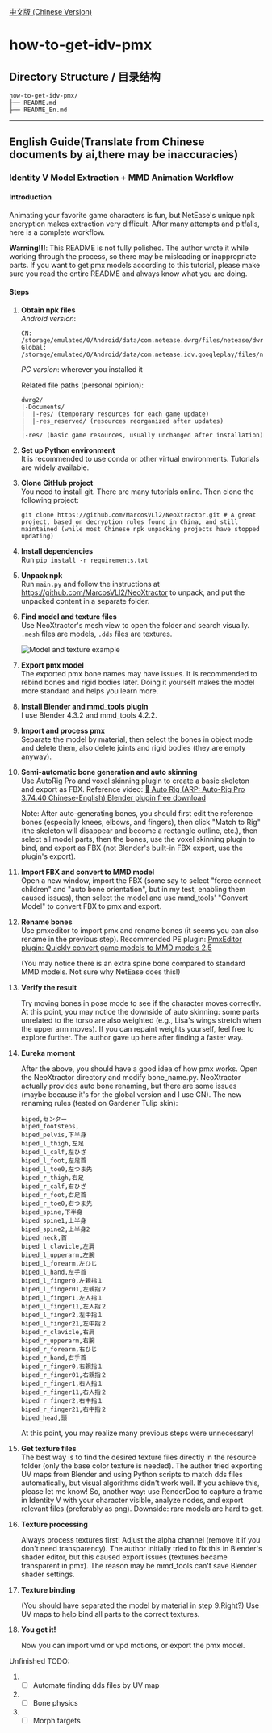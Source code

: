 [中文版 (Chinese Version)](README.md)

# how-to-get-idv-pmx

## Directory Structure / 目录结构

```
how-to-get-idv-pmx/
├── README.md
├── README_En.md

```

---

## English Guide(Translate from Chinese documents by ai,there may be inaccuracies)

### Identity V Model Extraction + MMD Animation Workflow

#### Introduction
Animating your favorite game characters is fun, but NetEase's unique npk encryption makes extraction very difficult. After many attempts and pitfalls, here is a complete workflow.

**Warning!!!**: This README is not fully polished. The author wrote it while working through the process, so there may be misleading or inappropriate parts. If you want to get pmx models according to this tutorial, please make sure you read the entire README and always know what you are doing.

#### Steps

1. **Obtain npk files**  
   *Android version*:

       CN: /storage/emulated/0/Android/data/com.netease.dwrg/files/netease/dwrg.common/ 
       Global: /storage/emulated/0/Android/data/com.netease.idv.googleplay/files/netease/dwrg.common/
   *PC version*: wherever you installed it
    
    Related file paths (personal opinion):
    ```
    dwrg2/
    |-Documents/
    |  |-res/ (temporary resources for each game update)
    |  |-res_reserved/ (resources reorganized after updates)
    |
    |-res/ (basic game resources, usually unchanged after installation)
    ```

2. **Set up Python environment**  
   It is recommended to use conda or other virtual environments. Tutorials are widely available.

3. **Clone GitHub project**  
   You need to install git. There are many tutorials online.
   Then clone the following project:
   ```
   git clone https://github.com/MarcosVLl2/NeoXtractor.git # A great project, based on decryption rules found in China, and still maintained (while most Chinese npk unpacking projects have stopped updating)
   ```

4. **Install dependencies**  
   Run `pip install -r requirements.txt`

5. **Unpack npk**  
   Run `main.py` and follow the instructions at https://github.com/MarcosVLl2/NeoXtractor to unpack, and put the unpacked content in a separate folder.

6. **Find model and texture files**  
   Use NeoXtractor's mesh view to open the folder and search visually.
   `.mesh` files are models, `.dds` files are textures.
   
   ![Model and texture example](images/step6_mesh_dds.png)

7. **Export pmx model**  
   The exported pmx bone names may have issues. It is recommended to rebind bones and rigid bodies later. Doing it yourself makes the model more standard and helps you learn more.

8. **Install Blender and mmd_tools plugin**  
   I use Blender 4.3.2 and mmd_tools 4.2.2.

9. **Import and process pmx**  
   Separate the model by material, then select the bones in object mode and delete them, also delete joints and rigid bodies (they are empty anyway).

10. **Semi-automatic bone generation and auto skinning**  
    Use AutoRig Pro and voxel skinning plugin to create a basic skeleton and export as FBX.
    Reference video: [🦴 Auto Rig (ARP: Auto-Rig Pro 3.74.40 Chinese-English) Blender plugin free download](https://www.bilibili.com/video/BV15VZzYDEVu/?share_source=copy_web&vd_source=403e5319c178de32627fda35d921d9b7)

    Note: After auto-generating bones, you should first edit the reference bones (especially knees, elbows, and fingers), then click "Match to Rig" (the skeleton will disappear and become a rectangle outline, etc.), then select all model parts, then the bones, use the voxel skinning plugin to bind, and export as FBX (not Blender's built-in FBX export, use the plugin's export).

11. **Import FBX and convert to MMD model**  
    Open a new window, import the FBX (some say to select "force connect children" and "auto bone orientation", but in my test, enabling them caused issues), then select the model and use mmd_tools' "Convert Model" to convert FBX to pmx and export.

12. **Rename bones**  
    Use pmxeditor to import pmx and rename bones (it seems you can also rename in the previous step). Recommended PE plugin: [PmxEditor plugin: Quickly convert game models to MMD models 2.5](https://www.bilibili.com/video/BV1ZY4y1r72L/?share_source=copy_web&vd_source=403e5319c178de32627fda35d921d9b7)

    (You may notice there is an extra spine bone compared to standard MMD models. Not sure why NetEase does this!)

13. **Verify the result**
    
    Try moving bones in pose mode to see if the character moves correctly. At this point, you may notice the downside of auto skinning: some parts unrelated to the torso are also weighted (e.g., Lisa's wings stretch when the upper arm moves). If you can repaint weights yourself, feel free to explore further. The author gave up here after finding a faster way.

14. **Eureka moment**
    
    After the above, you should have a good idea of how pmx works. Open the NeoXtractor directory and modify bone_name.py. NeoXtractor actually provides auto bone renaming, but there are some issues (maybe because it's for the global version and I use CN). The new renaming rules (tested on Gardener Tulip skin):
    ```
    biped,センター
    biped_footsteps,
    biped_pelvis,下半身
    biped_l_thigh,左足
    biped_l_calf,左ひざ
    biped_l_foot,左足首
    biped_l_toe0,左つま先
    biped_r_thigh,右足
    biped_r_calf,右ひざ
    biped_r_foot,右足首
    biped_r_toe0,右つま先
    biped_spine,下半身
    biped_spine1,上半身
    biped_spine2,上半身2
    biped_neck,首
    biped_l_clavicle,左肩
    biped_l_upperarm,左腕
    biped_l_forearm,左ひじ
    biped_l_hand,左手首
    biped_l_finger0,左親指１
    biped_l_finger01,左親指２
    biped_l_finger1,左人指１
    biped_l_finger11,左人指２
    biped_l_finger2,左中指１
    biped_l_finger21,左中指２
    biped_r_clavicle,右肩
    biped_r_upperarm,右腕
    biped_r_forearm,右ひじ
    biped_r_hand,右手首
    biped_r_finger0,右親指１
    biped_r_finger01,右親指２
    biped_r_finger1,右人指１
    biped_r_finger11,右人指２
    biped_r_finger2,右中指１
    biped_r_finger21,右中指２
    biped_head,頭

    ```
    At this point, you may realize many previous steps were unnecessary!

15. **Get texture files**  
    The best way is to find the desired texture files directly in the resource folder (only the base color texture is needed).
    The author tried exporting UV maps from Blender and using Python scripts to match dds files automatically, but visual algorithms didn't work well. If you achieve this, please let me know!
    So, another way: use RenderDoc to capture a frame in Identity V with your character visible, analyze nodes, and export relevant files (preferably as png). Downside: rare models are hard to get.

16. **Texture processing**
    
    Always process textures first! Adjust the alpha channel (remove it if you don't need transparency). The author initially tried to fix this in Blender's shader editor, but this caused export issues (textures became transparent in pmx). The reason may be mmd_tools can't save Blender shader settings.

17. **Texture binding**
    
    (You should have separated the model by material in step 9.Right?) Use UV maps to help bind all parts to the correct textures.

18. **You got it!**
    
    Now you can import vmd or vpd motions, or export the pmx model.

Unfinished TODO:
1. - [ ] Automate finding dds files by UV map
2. - [ ] Bone physics
3. - [ ] Morph targets
